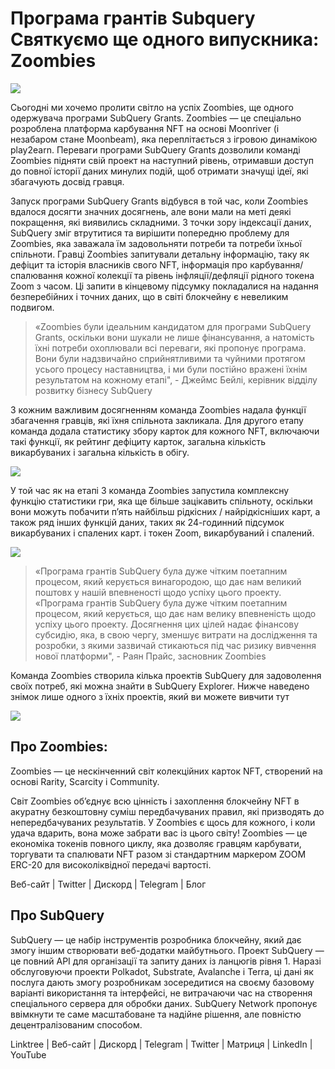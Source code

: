 # Програма грантів Subquery Святкуємо ще одного випускника: Zoombies

![](https://miro.medium.com/max/1400/0*rUE_RaWbXXGuiIh7)

Сьогодні ми хочемо пролити світло на успіх Zoombies, ще одного одержувача програми SubQuery Grants. Zoombies — це спеціально розроблена платформа карбування NFT на основі Moonriver (і незабаром стане Moonbeam), яка переплітається з ігровою динамікою play2earn. Переваги програми SubQuery Grants дозволили команді Zoombies підняти свій проект на наступний рівень, отримавши доступ до повної історії даних минулих подій, щоб отримати значущі ідеї, які збагачують досвід гравця.

Запуск програми SubQuery Grants відбувся в той час, коли Zoombies вдалося досягти значних досягнень, але вони мали на меті деякі покращення, які виявились складними. З точки зору індексації даних, SubQuery зміг втрутитися та вирішити попередню проблему для Zoombies, яка заважала їм задовольняти потреби та потреби їхньої спільноти. Гравці Zoombies запитували детальну інформацію, таку як дефіцит та історія власників свого NFT, інформація про карбування/спалювання кожної колекції та рівень інфляції/дефляції рідного токена Zoom з часом. Ці запити в кінцевому підсумку покладалися на надання безперебійних і точних даних, що в світі блокчейну є невеликим подвигом.

> «Zoombies були ідеальним кандидатом для програми SubQuery Grants, оскільки вони шукали не лише фінансування, а натомість їхні потреби охоплювали всі переваги, які пропонує програма. Вони були надзвичайно сприйнятливими та чуйними протягом усього процесу наставництва, і ми були постійно вражені їхнім результатом на кожному етапі", - Джеймс Бейлі, керівник відділу розвитку бізнесу SubQuery

З кожним важливим досягненням команда Zoombies надала функції збагачення гравців, які їхня спільнота закликала. Для другого етапу команда додала статистику збору карток для кожного NFT, включаючи такі функції, як рейтинг дефіциту карток, загальна кількість викарбуваних і загальна кількість в обігу.

![](https://miro.medium.com/max/1400/0*RGcTyDIFjs7jx01l)

У той час як на етапі 3 команда Zoombies запустила комплексну функцію статистики гри, яка ще більше зацікавить спільноту, оскільки вони можуть побачити п’ять найбільш рідкісних / найрідкісніших карт, а також ряд інших функцій даних, таких як 24-годинний підсумок викарбуваних і спалених карт. і токен Zoom, викарбуваний і спалений.

![](https://miro.medium.com/max/1400/0*YAKV89Cm32FN7iuz)

> «Програма грантів SubQuery була дуже чітким поетапним процесом, який керується винагородою, що дає нам великий поштовх у нашій впевненості щодо успіху цього проекту. «Програма грантів SubQuery була дуже чітким поетапним процесом, який керується, що дає нам велику впевненість щодо успіху цього проекту. Досягнення цих цілей надає фінансову субсидію, яка, в свою чергу, зменшує витрати на дослідження та розробки, з якими зазвичай стикаються під час ризику вивчення нової платформи", - Раян Прайс, засновник Zoombies

Команда Zoombies створила кілька проектів SubQuery для задоволення своїх потреб, які можна знайти в SubQuery Explorer. Нижче наведено знімок лише одного з їхніх проектів, який ви можете вивчити тут

![](https://miro.medium.com/max/1400/0*lsHf8XDePdsyYFN9)

## Про Zoombies:

Zoombies — це нескінченний світ колекційних карток NFT, створений на основі Rarity, Scarcity і Community.

Світ Zoombies об’єднує всю цінність і захоплення блокчейну NFT в акуратну безкоштовну суміш передбачуваних правил, які призводять до непередбачуваних результатів. У Zoombies є щось для кожного, і коли удача вдарить, вона може забрати вас із цього світу! Zoombies — це економіка токенів повного циклу, яка дозволяє гравцям карбувати, торгувати та спалювати NFT разом зі стандартним маркером ZOOM ERC-20 для високоліквідної передачі вартості.

Веб-сайт | Twitter | Дискорд | Telegram | Блог

## Про SubQuery

SubQuery — це набір інструментів розробника блокчейну, який дає змогу іншим створювати веб-додатки майбутнього. Проект SubQuery — це повний API для організації та запиту даних із ланцюгів рівня 1. Наразі обслуговуючи проекти Polkadot, Substrate, Avalanche і Terra, ці дані як послуга дають змогу розробникам зосередитися на своєму базовому варіанті використання та інтерфейсі, не витрачаючи час на створення спеціального сервера для обробки даних. SubQuery Network пропонує ввімкнути те саме масштабоване та надійне рішення, але повністю децентралізованим способом.

Linktree | Веб-сайт | Дискорд | Telegram | Twitter | Матриця | LinkedIn | YouTube
